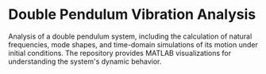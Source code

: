 # Double Pendulum Vibration Analysis
 Analysis of a double pendulum system, including the calculation of natural frequencies, mode shapes, and time-domain simulations of its motion under initial conditions. The repository provides MATLAB visualizations for understanding the system's dynamic behavior.

